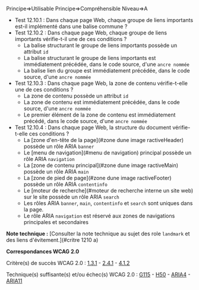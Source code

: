 Principe=>Utilisable
Principe=>Compréhensible
Niveau=>A

*   Test 12.10.1 : Dans chaque page Web, chaque groupe de liens importants est-il implémenté dans une balise commune ?
*   Test 12.10.2 : Dans chaque page Web, chaque groupe de liens importants vérifie-t-il une de ces conditions ?
    *   La balise structurant le groupe de liens importants possède un attribut `id`
    *   La balise structurant le groupe de liens importants est immédiatement précédée, dans le code source, d'une `ancre nommée`
    *   La balise lien du groupe est immédiatement précédée, dans le code source, d'une `ancre nommée`
*   Test 12.10.3 : Dans chaque page Web, la zone de contenu vérifie-t-elle une de ces conditions ?
    *   La zone de contenu possède un attribut `id`
    *   La zone de contenu est immédiatement précédée, dans le code source, d'une `ancre nommée`
    *   Le premier élément de la zone de contenu est immédiatement précédé, dans le code source, d'une `ancre nommée`
*   Test 12.10.4 : Dans chaque page Web, la structure du document vérifie-t-elle ces conditions ?
    *   La [zone d'en-tête de la page](#zone dune image ractiveHeader) possède un rôle ARIA `banner`
    *   Le [menu de navigation](#menu de navigation) principal possède un rôle ARIA `navigation`
    *   La [zone de contenu principal](#zone dune image ractiveMain) possède un rôle ARIA `main`
    *   La [zone de pied de page](#zone dune image ractiveFooter) possède un rôle ARIA `contentinfo`
    *   Le [moteur de recherche](#moteur de recherche interne  un site web) sur le site possède un rôle ARIA `search`
    *   Les rôles ARIA `banner`, `main`, `contentinfo` et `search` sont uniques dans la page.
    *   Le rôle ARIA `navigation` est réservé aux zones de navigations principales et secondaires

**Note technique :** [Consulter la note technique au sujet des role `landmark` et des liens d'évitement.](#critre 1210 a)

**Correspondances WCAG 2.0**

Critère(s) de succès WCAG 2.0 : [1.3.1](http://www.w3.org/Translations/WCAG20-fr/#content-structure-separation-programmatic) - [2.4.1](http://www.w3.org/Translations/WCAG20-fr/#navigation-mechanisms-skip) - [4.1.2](http://www.w3.org/Translations/WCAG20-fr/#ensure-compat-rsv)

Technique(s) suffisante(s) et/ou échec(s) WCAG 2.0 : [G115](http://www.w3.org/TR/WCAG-TECHS/G115.html) - [H50](http://www.w3.org/TR/WCAG-TECHS/H50.html) - [ARIA4](http://www.w3.org/TR/WCAG20-TECHS/ARIA4.html) - [ARIA11](http://www.w3.org/TR/WCAG20-TECHS/ARIA11.html)
